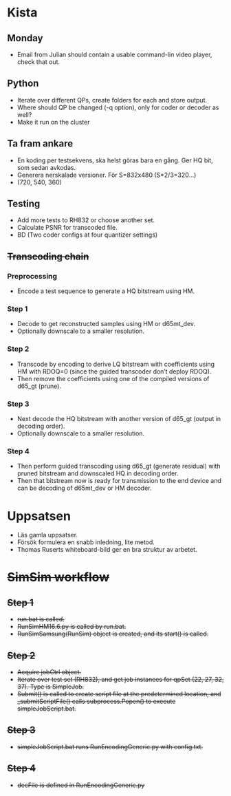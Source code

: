 # Kista

## Monday
- Email from Julian should contain a usable command-lin video player, check that out.

## Python
- Iterate over different QPs, create folders for each and store output.
- Where should QP be changed (-q option), only for coder or decoder as well?
- Make it run on the cluster

## Ta fram ankare
- En koding per testsekvens, ska helst göras bara en gång. Ger HQ bit, som sedan avkodas.
- Generera nerskalade versioner. För S=832x480 (S*2/3=320...)
- (720, 540, 360)

## Testing
- Add more tests to RH832 or choose another set.
- Calculate PSNR for transcoded file.
- BD (Two coder configs at four quantizer settings)

## <s>Transcoding chain</s>

### Preprocessing
- Encode a test sequence to generate a HQ bitstream using HM.

### Step 1
- Decode to get reconstructed samples using HM or d65mt_dev.
- Optionally downscale to a smaller resolution.

### Step 2
- Transcode by encoding to derive LQ bitstream with coefficients using HM with RDOQ=0 (since the guided transcoder don’t deploy RDOQ).
- Then remove the coefficients using one of the compiled versions of d65_gt (prune).

### Step 3
- Next decode the HQ bitstream with another version of d65_gt (output in decoding order).
- Optionally downscale to a smaller resolution.

### Step 4
- Then perform guided transcoding using d65_gt (generate residual) with pruned bitstream and downscaled HQ in decoding order.
- Then that bitstream now is ready for transmission to the end device and can be decoding of d65mt_dev or HM decoder.


# Uppsatsen
- Läs gamla uppsatser.
- Försök formulera en snabb inledning, lite metod.
- Thomas Ruserts whiteboard-bild ger en bra struktur av arbetet.

# <s>SimSim workflow

## Step 1
- run.bat is called.
- RunSimHM16.6.py is called by run.bat.
- RunSimSamsung(RunSim) object is created, and its start() is called.

## Step 2
- Acquire jobCtrl object.
- Iterate over test set (RH832), and get job instances for qpSet (22, 27, 32, 37). Type is SimpleJob.
- Submit() is called to create script file at the predetermined location, and _submitScriptFile() calls subprocess.Popen() to execute simpleJobScript.bat.

## Step 3
- simpleJobScript.bat runs RunEncodingGeneric.py with config.txt.

## Step 4
- decFile is defined in RunEncodingGeneric.py
</s>